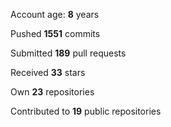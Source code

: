 Account age: **8** years

Pushed **1551** commits

Submitted **189** pull requests

Received **33** stars

Own **23** repositories

Contributed to **19** public repositories
